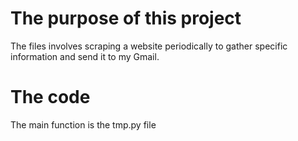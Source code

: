 # The purpose of this project
  The files involves scraping a website periodically to gather specific information and send it to my Gmail.
# The code
  The main function is the tmp.py file
